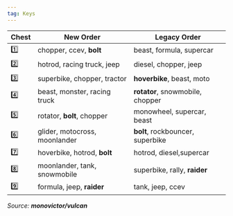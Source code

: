 ```yaml
---
tag: Keys
---
```

Chest | New Order | Legacy Order
-- | -- | --
1️⃣ | chopper, ccev, **bolt** | beast, formula, supercar
2️⃣ | hotrod, racing truck, jeep | diesel, chopper, jeep
3️⃣ | superbike, chopper, tractor | **hoverbike**, beast, moto
4️⃣ | beast, monster, racing truck | **rotator**, snowmobile, chopper
5️⃣ | rotator, **bolt**, chopper | monowheel, supercar, beast
6️⃣ | glider, motocross, moonlander | **bolt**, rockbouncer, superbike
7️⃣ | hoverbike, hotrod, **bolt** | hotrod, diesel,supercar
8️⃣ | moonlander, tank, snowmobile | superbike, rally, **raider**
9️⃣ | formula, jeep, **raider** | tank, jeep, ccev

*Source: **monovictor/vulcan***
